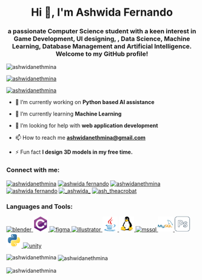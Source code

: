 <h1 align="center">Hi 👋, I'm Ashwida Fernando</h1>
<h3 align="center">a passionate Computer Science student with a keen interest in Game Development, UI designing, , Data Science, Machine Learning, Database Management and Artificial Intelligence. Welcome to my GitHub profile!</h3>

<p align="left"> <img src="https://komarev.com/ghpvc/?username=ashwidanethmina&label=Profile%20views&color=0e75b6&style=flat" alt="ashwidanethmina" /> </p>

<p align="left"> <a href="https://github.com/ryo-ma/github-profile-trophy"><img src="https://github-profile-trophy.vercel.app/?username=ashwidanethmina" alt="ashwidanethmina" /></a> </p>

<p align="left"> <a href="https://twitter.com/ashwidanethmina" target="blank"><img src="https://img.shields.io/twitter/follow/ashwidanethmina?logo=twitter&style=for-the-badge" alt="ashwidanethmina" /></a> </p>

- 🔭 I’m currently working on **Python based AI assistance**

- 🌱 I’m currently learning **Machine Learning**

- 🤝 I’m looking for help with **web application development**

- 📫 How to reach me **ashwidanethmina@gmail.com**

- ⚡ Fun fact **I design 3D models in my free time.**

<h3 align="left">Connect with me:</h3>
<p align="left">
<a href="https://twitter.com/ashwidanethmina" target="blank"><img align="center" src="https://raw.githubusercontent.com/rahuldkjain/github-profile-readme-generator/master/src/images/icons/Social/twitter.svg" alt="ashwidanethmina" height="30" width="40" /></a>
<a href="https://linkedin.com/in/ashwida fernando" target="blank"><img align="center" src="https://raw.githubusercontent.com/rahuldkjain/github-profile-readme-generator/master/src/images/icons/Social/linked-in-alt.svg" alt="ashwida fernando" height="30" width="40" /></a>
<a href="https://stackoverflow.com/users/ashwidanethmina" target="blank"><img align="center" src="https://raw.githubusercontent.com/rahuldkjain/github-profile-readme-generator/master/src/images/icons/Social/stack-overflow.svg" alt="ashwidanethmina" height="30" width="40" /></a>
<a href="https://fb.com/ashwida fernando" target="blank"><img align="center" src="https://raw.githubusercontent.com/rahuldkjain/github-profile-readme-generator/master/src/images/icons/Social/facebook.svg" alt="ashwida fernando" height="30" width="40" /></a>
<a href="https://instagram.com/_ashwida_" target="blank"><img align="center" src="https://raw.githubusercontent.com/rahuldkjain/github-profile-readme-generator/master/src/images/icons/Social/instagram.svg" alt="_ashwida_" height="30" width="40" /></a>
<a href="https://www.youtube.com/c/ash_theacrobat" target="blank"><img align="center" src="https://raw.githubusercontent.com/rahuldkjain/github-profile-readme-generator/master/src/images/icons/Social/youtube.svg" alt="ash_theacrobat" height="30" width="40" /></a>
</p>

<h3 align="left">Languages and Tools:</h3>
<p align="left"> <a href="https://www.blender.org/" target="_blank" rel="noreferrer"> <img src="https://download.blender.org/branding/community/blender_community_badge_white.svg" alt="blender" width="40" height="40"/> </a> <a href="https://www.w3schools.com/cs/" target="_blank" rel="noreferrer"> <img src="https://raw.githubusercontent.com/devicons/devicon/master/icons/csharp/csharp-original.svg" alt="csharp" width="40" height="40"/> </a> <a href="https://www.figma.com/" target="_blank" rel="noreferrer"> <img src="https://www.vectorlogo.zone/logos/figma/figma-icon.svg" alt="figma" width="40" height="40"/> </a> <a href="https://www.adobe.com/in/products/illustrator.html" target="_blank" rel="noreferrer"> <img src="https://www.vectorlogo.zone/logos/adobe_illustrator/adobe_illustrator-icon.svg" alt="illustrator" width="40" height="40"/> </a> <a href="https://www.java.com" target="_blank" rel="noreferrer"> <img src="https://raw.githubusercontent.com/devicons/devicon/master/icons/java/java-original.svg" alt="java" width="40" height="40"/> </a> <a href="https://www.linux.org/" target="_blank" rel="noreferrer"> <img src="https://raw.githubusercontent.com/devicons/devicon/master/icons/linux/linux-original.svg" alt="linux" width="40" height="40"/> </a> <a href="https://www.microsoft.com/en-us/sql-server" target="_blank" rel="noreferrer"> <img src="https://www.svgrepo.com/show/303229/microsoft-sql-server-logo.svg" alt="mssql" width="40" height="40"/> </a> <a href="https://www.mysql.com/" target="_blank" rel="noreferrer"> <img src="https://raw.githubusercontent.com/devicons/devicon/master/icons/mysql/mysql-original-wordmark.svg" alt="mysql" width="40" height="40"/> </a> <a href="https://www.photoshop.com/en" target="_blank" rel="noreferrer"> <img src="https://raw.githubusercontent.com/devicons/devicon/master/icons/photoshop/photoshop-line.svg" alt="photoshop" width="40" height="40"/> </a> <a href="https://www.python.org" target="_blank" rel="noreferrer"> <img src="https://raw.githubusercontent.com/devicons/devicon/master/icons/python/python-original.svg" alt="python" width="40" height="40"/> </a> <a href="https://unity.com/" target="_blank" rel="noreferrer"> <img src="https://www.vectorlogo.zone/logos/unity3d/unity3d-icon.svg" alt="unity" width="40" height="40"/> </a> </p>

<p><img align="left" src="https://github-readme-stats.vercel.app/api/top-langs?username=ashwidanethmina&show_icons=true&locale=en&layout=compact" alt="ashwidanethmina" /></p>

<p>&nbsp;<img align="center" src="https://github-readme-stats.vercel.app/api?username=ashwidanethmina&show_icons=true&locale=en" alt="ashwidanethmina" /></p>

<p><img align="center" src="https://github-readme-streak-stats.herokuapp.com/?user=ashwidanethmina&" alt="ashwidanethmina" /></p>
